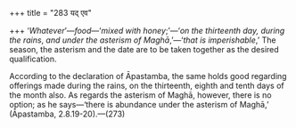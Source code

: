 +++
title = "283 यद् एव"

+++
‘*Whatever*’—*food*—‘*mixed with honey*;’—‘*on the thirteenth day,
during the rains*, *and under the asterism of Maghā*,’—‘*that is
imperishable*,’ The season, the asterism and the date are to be taken
together as the desired qualification.

According to the declaration of Āpastamba, the same holds good regarding
offerings made during the rains, on the thirteenth, eighth and tenth
days of the month also. As regards the asterism of Maghā, however, there
is no option; as he says—‘there is abundance under the asterism of
Maghā,’ (Āpastamba, 2.8.19-20).—(273)


